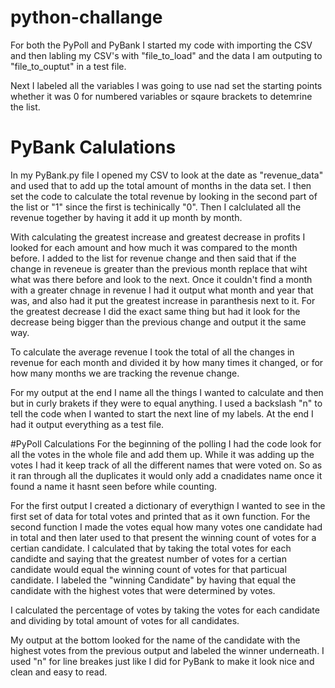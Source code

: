 # python-challange

For both the PyPoll and PyBank I started my code with importing the CSV and then labling my CSV's with "file_to_load" and the data I am outputing to "file_to_ouptut" in a test file.

Next I labeled all the variables I was going to use nad set the starting points whether it was 0 for numbered variables or sqaure brackets to detemrine the list.

# PyBank Calulations 
In my PyBank.py file I opened my CSV to look at the date as "revenue_data" and used that to add up the total amount of months in the data set. I then set the code to calculate the total revenue by looking in the second part of the list or "1" since the first is techinically "0".  Then I calclulated all the revenue together by having it add it up month by month.

With calculating the greatest increase and greatest decrease in profits I looked for each amount and how much it was compared to the month before.  I added to the list for revenue change and then said that if the change in reveneue is greater than the previous month replace that wiht what was there before and look to the next.  Once it couldn't find a month with a greater chnage in revenue I had it output what month and year that was, and also had it put the greatest increase in paranthesis next to it.  For the greatest decrease I did the exact same thing but had it look for the decrease being bigger than the previous change and output it the same way.

To calculate the average revenue I took the total of all the changes in revenue for each month and divided it by how many times it changed, or for how many months we are tracking the revenue change.

For my output at the end I name all the things I wanted to calculate and then but in curly brakets if they were to equal anything. I used a backslash "n" to tell the code when I wanted to start the next line of my labels. At the end I had it output everything as a test file.

#PyPoll Calculations
For the beginning of the polling I had the code look for all the votes in the whole file and add them up.  While it was adding up the votes I had it keep track of all the different names that were voted on.  So as it ran through all the duplicates it would only add a cnadidates name once it found a name it hasnt seen before while counting.  

For the first output I created a dictionary of everythign I wanted to see in the first set of data for total votes and printed that as it own function.
For the second function I made the votes equal how many votes one candidate had in total and then later used to that present the winning count of votes for a certian candidate. I calculated that by taking the total votes for each candidte and saying that the greatest number of votes for a certian candidate would equal the winning count of votes for that particual candidate.  I labeled the "winning Candidate" by having that equal the candidate with the highest votes that were determined by votes.

I calculated the percentage of votes by taking the votes for each candidate and dividing by total amount of votes for all candidates.

My output at the bottom looked for the name of the candidate with the highest votes from the previous output and labeled the winner underneath. I used \"n" for line breakes just like I did for PyBank to make it look nice and clean and easy to read. 
